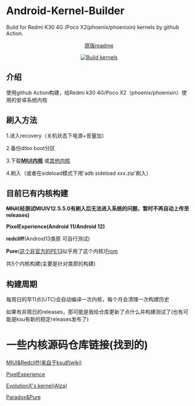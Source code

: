 # Android-Kernel-Builder
Build for Redmi K30 4G /Poco X2(phoenix/phoenixin) kernels by github Action.
<center>

[原版readme](https://github.com/luyanci/Android-Kernel-Builder/tree/main/readme-vanlia.md)

[![Build kernels](https://github.com/luyanci/Android-Kernel-Builder/actions/workflows/build.yml/badge.svg)](https://github.com/luyanci/Android-Kernel-Builder/actions/workflows/build.yml) 

</center>

## 介绍
使用github Action构建，给Redmi k30 4G/Poco X2（phoenix/phoenixin）使用的安卓系统内核
## 刷入方法
1.进入recovery（关机状态下电源+音量加）

2.备份dtbo boot分区

3.下载[**MIUI内核**](https://github.com/luyanci/Android-Kernel-Builder/releases/tag/miui)
或[其他内核](https://github.com/luyanci/Android-Kernel-Builder/releases/latest)

4.刷入（或者在sideload模式下用'adb sideload xxx.zip'刷入）

## 目前已有内核构建

**~~MIUI~~(经测试MIUIV12.5.5.0有刷入后无法进入系统的问题，暂时不再自动上传至releases)**

**PixelExperience(Android 11/Android 12)**

**redcliff**(Android13类原 可自行测试)

**Pure**([这个非官方的PE13](https://github.com/SimpleJony/device_xiaomi_phoenix/releases/tag/PEPlus)似乎用了这个内核)[From](https://github.com/PixelExperience/official_devices/issues/3155)

共5个内核构建(主要是针对类原的构建)

## 构建周期
每周日的早11点(UTC)会自动编译一次内核，每个月会清理一次构建历史

如果有非周日的releases，那可能是我给仓库更新了点什么并构建测试了(也有可能是ksu有新的稳定releases发布了)

# 一些内核源码仓库链接(找到的)
 [MIUI&Redcliff(来自于ksu的wiki)](https://github.com/SlackerState/android_kernel_xiaomi_sm6150)

[PixelExperience](https://github.com/PixelExperience-Devices/kernel_xiaomi_phoenix)

[EvolutionX's kernel(Alza)](https://github.com/jaymistry258/kernel_xiaomi_phoenix)

[Paradox&Pure](https://github.com/Pzqqt/android_kernel_xiaomi_sm6150-1)
